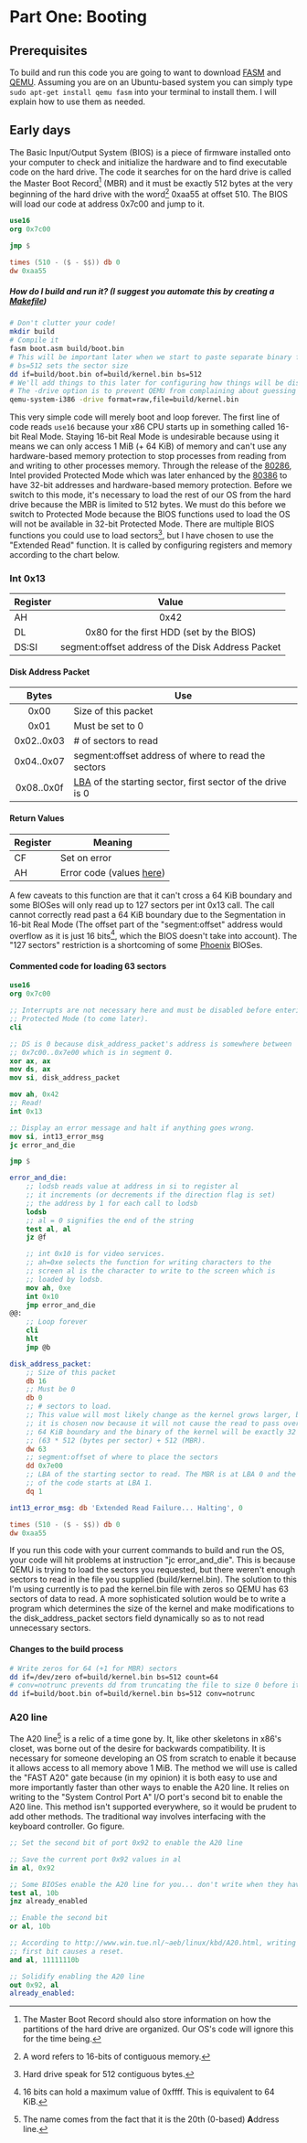 # Part One: Booting

## Prerequisites

<!-- start articles with overview of what is going to be shown. split theory and implementation !-->
<!-- Mention that this might be a little more hand-holdy than later articles? (then split into theory and implementation?) !-->

To build and run this code you are going to want to download [FASM](https://flatassembler.net/) and [QEMU](https://www.qemu.org/). Assuming you are on an Ubuntu-based system you can simply type `sudo apt-get install qemu fasm` into your terminal to install them. I will explain how to use them as needed.

## Early days

The Basic Input/Output System (BIOS) is a piece of firmware installed onto your computer to check and initialize the hardware and to find executable code on the hard drive. The code it searches for on the hard drive is called the Master Boot Record[^1] (MBR) and it must be exactly 512 bytes at the very beginning of the hard drive with the word[^2] 0xaa55 at offset 510. The BIOS will load our code at address 0x7c00 and jump to it.

```nasm
use16
org 0x7c00

jmp $

times (510 - ($ - $$)) db 0
dw 0xaa55
```

##### How do I build and run it? (I suggest you automate this by creating a [Makefile](https://www.gnu.org/software/make/manual/html_node/index.html#Top))
```bash
# Don't clutter your code!
mkdir build
# Compile it
fasm boot.asm build/boot.bin
# This will be important later when we start to paste separate binary files together
# bs=512 sets the sector size
dd if=build/boot.bin of=build/kernel.bin bs=512
# We'll add things to this later for configuring how things will be displayed, how to receive output from serial ports for debugging, and how much memory to supply the OS.
# The -drive option is to prevent QEMU from complaining about guessing the file format.
qemu-system-i386 -drive format=raw,file=build/kernel.bin
```

This very simple code will merely boot and loop forever. The first line of code reads `use16` because your x86 CPU starts up in something called 16-bit Real Mode. Staying 16-bit Real Mode is undesirable because using it means we can only access 1 MiB (+ 64 KiB) of memory and can't use any hardware-based memory protection to stop processes from reading from and writing to other processes memory. Through the release of the [80286](https://en.wikipedia.org/wiki/Intel_80286]), Intel provided Protected Mode which was later enhanced by the [80386](https://en.wikipedia.org/wiki/Intel_80386) to have 32-bit addresses and hardware-based memory protection. Before we switch to this mode, it's necessary to load the rest of our OS from the hard drive because the MBR is limited to 512 bytes. We must do this before we switch to Protected Mode because the BIOS functions used to load the OS will not be available in 32-bit Protected Mode. There are multiple BIOS functions you could use to load sectors[^3], but I have chosen to use the "Extended Read" function. It is called by configuring registers and memory according to the chart below.

### Int 0x13

|Register|Value|
|--------|:---:|
|AH      |0x42 |
|DL      |0x80 for the first HDD (set by the BIOS)|
|DS:SI   |segment:offset address of the Disk Address Packet|

#### Disk Address Packet

| Bytes      | Use                                                 |
|:----------:|-----------------------------------------------------|
| 0x00       | Size of this packet                                 |
| 0x01       | Must be set to 0                                    |
| 0x02..0x03 | # of sectors to read                                |
| 0x04..0x07 | segment:offset address of where to read the sectors |
| 0x08..0x0f | [LBA](https://en.wikipedia.org/wiki/Logical_block_addressing) of the starting sector, first sector of the drive is 0|

#### Return Values

| Register         | Meaning      |
|------------------|--------------|
| CF               | Set on error |
| AH               | Error code (values [here](http://www.delorie.com/djgpp/doc/rbinter/it/34/2.html))|

A few caveats to this function are that it can't cross a 64 KiB boundary and some BIOSes will only read up to 127 sectors per int 0x13 call. The call cannot correctly read past a 64 KiB boundary due to the Segmentation in 16-bit Real Mode (The offset part of the "segment:offset" address would overflow as it is just 16 bits[^4], which the BIOS doesn't take into account). The "127 sectors" restriction is a shortcoming of some [Phoenix](https://en.wikipedia.org/wiki/Phoenix_Technologies) BIOSes.

#### Commented code for loading 63 sectors

```nasm
use16
org 0x7c00

;; Interrupts are not necessary here and must be disabled before entering
;; Protected Mode (to come later).
cli

;; DS is 0 because disk_address_packet's address is somewhere between
;; 0x7c00..0x7e00 which is in segment 0.
xor ax, ax
mov ds, ax
mov si, disk_address_packet

mov ah, 0x42
;; Read!
int 0x13

;; Display an error message and halt if anything goes wrong.
mov si, int13_error_msg
jc error_and_die

jmp $

error_and_die:
	;; lodsb reads value at address in si to register al
	;; it increments (or decrements if the direction flag is set)
	;; the address by 1 for each call to lodsb
	lodsb
	;; al = 0 signifies the end of the string
	test al, al
	jz @f

	;; int 0x10 is for video services.
	;; ah=0xe selects the function for writing characters to the
	;; screen al is the character to write to the screen which is
	;; loaded by lodsb.
	mov ah, 0xe
	int 0x10
	jmp error_and_die
@@:
	;; Loop forever
	cli
	hlt
	jmp @b

disk_address_packet:
	;; Size of this packet
	db 16
	;; Must be 0
	db 0
	;; # sectors to load.
	;; This value will most likely change as the kernel grows larger, but
	;; it is chosen now because it will not cause the read to pass over a
	;; 64 KiB boundary and the binary of the kernel will be exactly 32 KiB
	;; (63 * 512 (bytes per sector) + 512 (MBR).
	dw 63
	;; segment:offset of where to place the sectors
	dd 0x7e00
	;; LBA of the starting sector to read. The MBR is at LBA 0 and the rest
	;; of the code starts at LBA 1.
	dq 1

int13_error_msg: db 'Extended Read Failure... Halting', 0

times (510 - ($ - $$)) db 0
dw 0xaa55
```

If you run this code with your current commands to build and run the OS, your code will hit problems at instruction "jc error_and_die". This is because QEMU is trying to load the sectors you requested, but there weren't enough sectors to read in the file you supplied (build/kernel.bin). The solution to this I'm using currently is to pad the kernel.bin file with zeros so QEMU has 63 sectors of data to read. A more sophisticated solution would be to write a program which determines the size of the kernel and make modifications to the disk_address_packet sectors field dynamically so as to not read unnecessary sectors.

#### Changes to the build process

```bash
# Write zeros for 64 (+1 for MBR) sectors
dd if=/dev/zero of=build/kernel.bin bs=512 count=64
# conv=notrunc prevents dd from truncating the file to size 0 before it does the write.
dd if=build/boot.bin of=build/kernel.bin bs=512 conv=notrunc
```

### A20 line

The A20 line[^5] is a relic of a time gone by. It, like other skeletons in x86's closet, was borne out of the desire for backwards compatibility. It is necessary for someone developing an OS from scratch to enable it because it allows access to all memory above 1 MiB. The method we will use is called the "FAST A20" gate because (in my opinion) it is both easy to use and more importantly faster than other ways to enable the A20 line. It relies on writing to the "System Control Port A" I/O port's second bit to enable the A20 line. This method isn't supported everywhere, so it would be prudent to add other methods. The traditional way involves interfacing with the keyboard controller. Go figure.

```nasm
;; Set the second bit of port 0x92 to enable the A20 line

;; Save the current port 0x92 values in al
in al, 0x92

;; Some BIOSes enable the A20 line for you... don't write when they have.
test al, 10b
jnz already_enabled

;; Enable the second bit
or al, 10b

;; According to http://www.win.tue.nl/~aeb/linux/kbd/A20.html, writing to the
;; first bit causes a reset.
and al, 11111110b

;; Solidify enabling the A20 line
out 0x92, al
already_enabled:
```

[^1]: The Master Boot Record should also store information on how the partitions of the hard drive are organized. Our OS's code will ignore this for the time being.
[^2]: A word refers to 16-bits of contiguous memory.
[^3]: Hard drive speak for 512 contiguous bytes.
[^4]: 16 bits can hold a maximum value of 0xffff. This is equivalent to 64 KiB.
[^5]: The name comes from the fact that it is the 20th (0-based) **A**ddress line.

